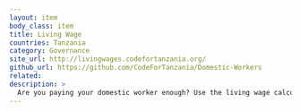 ```yaml
---
layout: item
body_class: item
title: Living Wage
countries: Tanzania
category: Governance
site_url: http://livingwages.codefortanzania.org/
github_url: https://github.com/CodeForTanzania/Domestic-Workers
related: 
description: >
  Are you paying your domestic worker enough? Use the living wage calculator to check if you are paying a livable wage in Tanzania.
---
```

